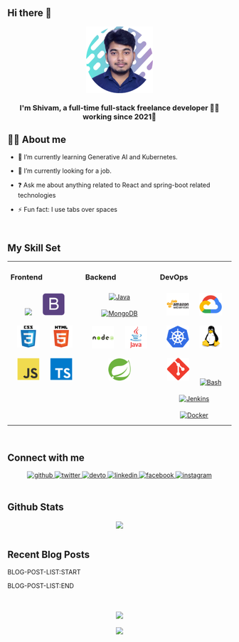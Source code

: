 ## Hi there 👋


<div align="center">
<img src="https://github.com/ShivamBhaiPatel/static/blob/main/images/profile/profile-pic.png" align="center" style="width: 150px" />
</div>  
  

### <div align="center">I'm Shivam, a full-time full-stack freelance developer 👨‍💻 working since 2021🚀</div>  
  
## 👩‍💻 About me 
  
- 🌱 I’m currently learning Generative AI and Kubernetes.

- 🔭 I’m currently looking for a job.  

- ❓ Ask me about anything related to React and spring-boot related technologies  
  
- ⚡ Fun fact: I use tabs over spaces  
<br/>  


## My Skill Set  
<table><tr><td valign="top" width="33%">



### Frontend  
<div align="center">  
<a href="https://reactjs.org/" target="_blank"><img style="margin: 10px" src="https://github.com/ShivamBhaiPatel/static/blob/main/images/tech/reactjs.svg alt="React" height="50" /></a>  
<a href="https://getbootstrap.com/docs/3.4/javascript/" target="_blank"><img style="margin: 10px" src="https://github.com/ShivamBhaiPatel/static/blob/main/images/tech/bootstrap.svg" alt="Bootstrap" height="50" /></a>  
<a href="https://www.w3schools.com/css/" target="_blank"><img style="margin: 10px" src="https://github.com/ShivamBhaiPatel/static/blob/main/images/tech/css.svg" alt="CSS3" height="50" /></a>  
<a href="https://en.wikipedia.org/wiki/HTML5" target="_blank"><img style="margin: 10px" src="https://github.com/ShivamBhaiPatel/static/blob/main/images/tech/html.svg" alt="HTML5" height="50" /></a>  
<a href="https://www.javascript.com/" target="_blank"><img style="margin: 10px" src="https://github.com/ShivamBhaiPatel/static/blob/main/images/tech/javascript.svg" height="50" /></a>  
<a href="https://www.typescriptlang.org/" target="_blank"><img style="margin: 10px" src="https://github.com/ShivamBhaiPatel/static/blob/main/images/tech/type-script.svg" alt="TypeScript" height="50" /></a>  
</div>

</td><td valign="top" width="33%">



### Backend  
<div align="center">
<a href="https://spring.io/projects/spring-boot" target="_blank"><img style="margin: 10px" src="https://github.com/ShivamBhaiPatel/static/blob/main/images/tech/" alt="Java" height="50" /></a>  
<a href="https://www.mongodb.com/" target="_blank"><img style="margin: 10px" src="https://github.com/ShivamBhaiPatel/static/blob/main/images/tech/mongo-db" alt="MongoDB" height="50" /></a>  
<a href="https://nodejs.org/" target="_blank"><img style="margin: 10px" src="https://github.com/ShivamBhaiPatel/static/blob/main/images/tech/nodejs.svg" alt="Node.js" height="50" /></a>  
<a href="https://www.java.com/" target="_blank"><img style="margin: 10px" src="https://github.com/ShivamBhaiPatel/static/blob/main/images/tech/java.svg" alt="Java" height="50" /></a>  
<a href="https://spring.io/" target="_blank"><img style="margin: 10px" src="https://github.com/ShivamBhaiPatel/static/blob/main/images/tech/spring.svg" alt="Java" height="50" /></a>  

</div>

</td><td valign="top" width="33%">



### DevOps  
<div align="center">  
<a href="https://aws.amazon.com/" target="_blank"><img style="margin: 10px" src="https://github.com/ShivamBhaiPatel/static/blob/main/images/tech/aws.svg" alt="AWS" height="50" /></a>  
<a href="https://cloud.google.com/" target="_blank"><img style="margin: 10px" src="https://github.com/ShivamBhaiPatel/static/blob/main/images/tech/gcp.svg" height="50" /></a>  
<a href="https://kubernetes.io/" target="_blank"><img style="margin: 10px" src="https://github.com/ShivamBhaiPatel/static/blob/main/images/tech/Kubernetes.svg" alt="Kubernetes" height="50" /></a>  
<a href="https://www.linux.org/" target="_blank"><img style="margin: 10px" src="https://github.com/ShivamBhaiPatel/static/blob/main/images/tech/linux.svg" alt="Linux" height="50" /></a>  
<a href="https://github.com/" target="_blank"><img style="margin: 10px" src="https://github.com/ShivamBhaiPatel/static/blob/main/images/tech/git.svg" alt="Git" height="50" /></a>  
<a href="https://www.gnu.org/software/bash/" target="_blank"><img style="margin: 10px" src="https://github.com/ShivamBhaiPatel/static/blob/main/images/tech/" alt="Bash" height="50" /></a>  
<a href="https://www.jenkins.io/" target="_blank"><img style="margin: 10px" src="https://github.com/ShivamBhaiPatel/static/blob/main/images/tech/" alt="Jenkins" height="50" /></a>  
<a href="https://www.docker.com/" target="_blank"><img style="margin: 10px" src="https://github.com/ShivamBhaiPatel/static/blob/main/images/tech/" alt="Docker" height="50" /></a>  
</div>

</td></tr></table>  

<br/>  


## Connect with me  
<div align="center">
<a href="https://github.com/shivambhaipatel" target="_blank">
<img src=https://img.shields.io/badge/github-%2324292e.svg?&style=for-the-badge&logo=github&logoColor=white alt=github style="margin-bottom: 5px;" />
</a>
<a href="https://twitter.com/shivambhaipatel" target="_blank">
<img src=https://img.shields.io/badge/twitter-%2300acee.svg?&style=for-the-badge&logo=twitter&logoColor=white alt=twitter style="margin-bottom: 5px;" />
</a>
<a href="https://dev.to/shivambhaipatel" target="_blank">
<img src=https://img.shields.io/badge/dev.to-%2308090A.svg?&style=for-the-badge&logo=dev.to&logoColor=white alt=devto style="margin-bottom: 5px;" />
</a>
<a href="https://linkedin.com/in/shivambhaipatel" target="_blank">
<img src=https://img.shields.io/badge/linkedin-%231E77B5.svg?&style=for-the-badge&logo=linkedin&logoColor=white alt=linkedin style="margin-bottom: 5px;" />
</a>
<a href="https://www.facebook.com/shivambhaipatel" target="_blank">
<img src=https://img.shields.io/badge/facebook-%232E87FB.svg?&style=for-the-badge&logo=facebook&logoColor=white alt=facebook style="margin-bottom: 5px;" />
</a>
<a href="https://instagram.com/shivambhaipatel" target="_blank">
<img src=https://img.shields.io/badge/instagram-%23000000.svg?&style=for-the-badge&logo=instagram&logoColor=white alt=instagram style="margin-bottom: 5px;" />
</a>  
</div>  
  

<br/>  


## Github Stats  
<div align="center"><img src="https://github-readme-stats.vercel.app/api?username=shivambhaipatel&show_icons=true&count_private=true&hide_border=true" align="center" /></div>  

<br/>  


## Recent Blog Posts  
BLOG-POST-LIST:START

BLOG-POST-LIST:END

<br/>  

  

<br/>  

<div align="center">
<img src="https://komarev.com/ghpvc/?username=shivambhaipatel&&style=flat-square" align="center" />
</div>  
  

<br/>  

<div align="center">
            <a href="https://www.buymeacoffee.com/shivambhaipatel" target="_blank" style="display: inline-block;">
                <img
                    src="https://img.shields.io/badge/Donate-Buy%20Me%20A%20Coffee-orange.svg?style=flat-square&logo=buymeacoffee" 
                    align="center"
                />
            </a></div>
<br />

